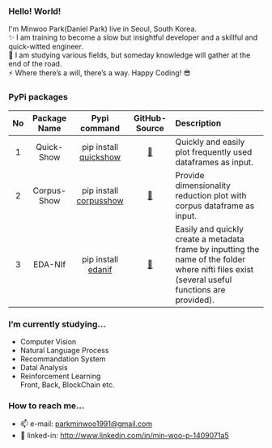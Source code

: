### Hello! World!
I'm Minwoo Park(Daniel Park) live in Seoul, South Korea.
<BR>
✨ I am training to become a slow but insightful developer and a skillful and quick-witted engineer. <br>
🍰 I am studying various fields, but someday knowledge will gather at the end of the road. <Br>
⚡ Where there’s a will, there’s a way. Happy Coding! 😎 <Br>

### PyPi packages
  |No|Package Name|Pypi command|GitHub-Source|Description|
  |:--:|:--:|:--:|:--:|:--|
  |1|Quick-Show| pip install [quickshow](https://pypi.org/project/quickshow/)|[:bookmark_tabs:](https://github.com/DSDanielPark/quick-show)|Quickly and easily plot frequently used dataframes as input.|
  |2|Corpus-Show| pip install [corpusshow](https://pypi.org/project/corpusshow/)|[:bookmark_tabs:](https://github.com/DSDanielPark/corpus-show)|Provide dimensionality reduction plot with corpus dataframe as input.|
  |3|EDA-NIf| pip install [edanif](https://pypi.org/project/edanif/)|[:bookmark_tabs:](https://github.com/DSDanielPark/EDA-NIf)|Easily and quickly create a metadata frame by inputting the name of the folder where nifti files exist (several useful functions are provided).|
  
  
### I’m currently studying...
- Computer Vision
- Natural Language Process
- Recommandation System
- Datal Analysis
- Reinforcement Learning
<br> Front, Back, BlockChain etc. 

### How to reach me...
- 📫 e-mail: parkminwoo1991@gmail.com
- 💬 linked-in: http://www.linkedin.com/in/min-woo-p-1409071a5
